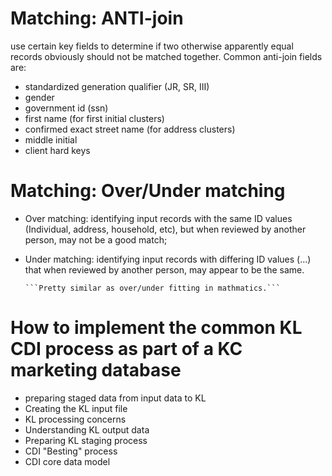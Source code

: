 Matching: ANTI-join
====================
use certain key fields to determine if two otherwise apparently equal records obviously should not be matched together. Common anti-join fields are:
- standardized generation qualifier (JR, SR, III)
- gender
- government id (ssn) 
- first name (for first initial clusters)
- confirmed exact street name (for address clusters)
- middle initial
- client hard keys

Matching: Over/Under matching
=============================
- Over matching: identifying input records with the same ID values (Individual, address, household, etc), but when reviewed by another person, may not be a good match;
- Under matching: identifying input records with differing ID values (...) that when reviewed by another person, may appear to be the same.

      ```Pretty similar as over/under fitting in mathmatics.```


How to implement the common KL CDI process as part of a KC marketing database
============================================================================
- preparing staged data from input data to KL
- Creating the KL input file
- KL processing concerns
- Understanding KL output data
- Preparing KL staging process
- CDI "Besting" process
- CDI core data model

